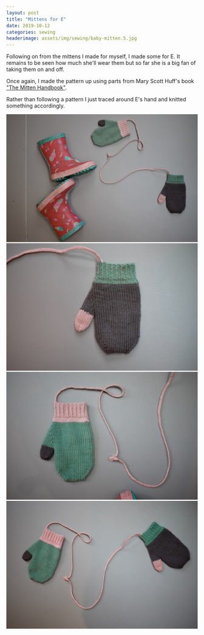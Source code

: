 ```yaml
---
layout: post
title: "Mittens for E"
date: 2019-10-12
categories: sewing
headerimage: assets/img/sewing/baby-mitten.5.jpg
---
```


Following on from the mittens I made for myself, I made some for E. It remains to be seen how much she'll wear them but so far she is a big fan of taking them on and off.

Once again, I made the pattern up using parts from Mary Scott Huff's book ["The Mitten Handbook"](https://www.goodreads.com/book/show/34227579-the-mitten-handbook).

Rather than following a pattern I just traced around E's hand and knitted something accordingly.

![Pink, grey and green mittens attached with string with some wellies](/assets/img/sewing/baby-mitten.1.jpg)
![Grey mitten](/assets/img/sewing/baby-mitten.2.jpg)
![Green mitten](/assets/img/sewing/baby-mitten.3.jpg)
![Pink, grey and green mittens attached with string](/assets/img/sewing/baby-mitten.4.jpg)
